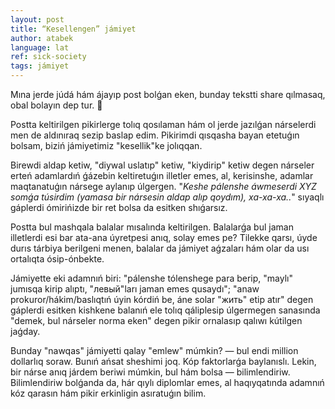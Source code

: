 ```yaml
---
layout: post
title: “Kesellengen” jámiyet
author: atabek
language: lat
ref: sick-society
tags: jámiyet
---
```


<div>
  <script
    async
    src="https://telegram.org/js/telegram-widget.js?19"
    data-telegram-post="bmamadiev/1037"
    data-width="100%"
  ></script>
</div>

Mına jerde júdá hám ájayıp post bolǵan eken, bunday tekstti share qılmasaq, obal bolayın dep tur. 🙂

Postta keltirilgen pikirlerge tolıq qosılaman hám ol jerde jazılǵan nárselerdi men de aldınıraq sezip baslap edim. Pikirimdi qısqasha bayan etetuǵın bolsam, biziń jámiyetimiz "kesellik"ke jolıqqan.

Birewdi aldap ketiw, "diywal uslatıp" ketiw, "kiydirip" ketiw degen nárseler erteń adamlardıń ǵázebin keltiretuǵın illetler emes, al, kerisinshe, adamlar maqtanatuǵın nársege aylanıp úlgergen. "_Keshe pálenshe áwmeserdi XYZ somǵa túsirdim (yamasa bir nársesin aldap alıp qoydım), xa-xa-xa.._" sıyaqlı gáplerdi ómirińizde bir ret bolsa da esitken shıǵarsız.

Postta bul mashqala balalar mısalında keltirilgen. Balalarǵa bul jaman illetlerdi esi bar ata-ana úyretpesi anıq, solay emes pe? Tilekke qarsı, úyde durıs tárbiya berilgeni menen, balalar da jámiyet aǵzaları hám olar da usı ortalıqta ósip-ónbekte.

Jámiyette eki adamnıń biri: "pálenshe tólenshege para berip, "maylı" jumısqa kirip alıptı, "левый"ları jaman emes qusaydı"; "anaw prokuror/hákim/baslıqtıń úyin kórdiń be, áne solar "жить" etip atır" degen gáplerdi esitken kishkene balanıń ele tolıq qáliplesip úlgermegen sanasında "demek, bul nárseler norma eken" degen pikir ornalasıp qalıwı kútilgen jaǵday.

Bunday "nawqas" jámiyetti qalay "emlew" múmkin? — bul endi million dollarlıq soraw. Bunıń ańsat sheshimi joq. Kóp faktorlarǵa baylanıslı. Lekin, bir nárse anıq járdem beriwi múmkin, bul hám bolsa — bilimlendiriw. Bilimlendiriw bolǵanda da, hár qıylı diplomlar emes, al haqıyqatında adamnıń kóz qarasın hám pikir erkinligin asıratuǵın bilim.
